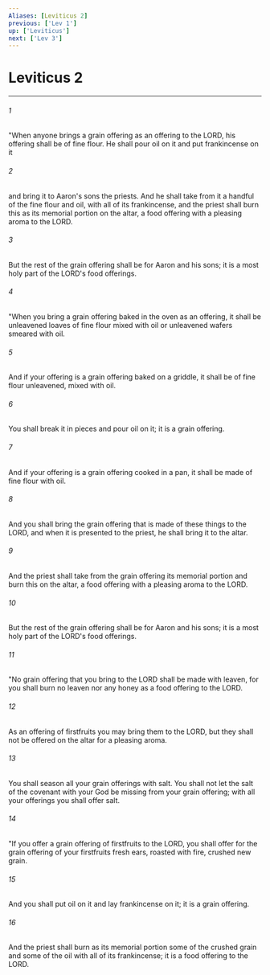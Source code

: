 ```yaml
---
Aliases: [Leviticus 2]
previous: ['Lev 1']
up: ['Leviticus']
next: ['Lev 3']
---
```

# Leviticus 2

***

 

###### 1 
"When anyone brings a grain offering as an offering to the LORD, his offering shall be of fine flour. He shall pour oil on it and put frankincense on it 
 

###### 2 
and bring it to Aaron's sons the priests. And he shall take from it a handful of the fine flour and oil, with all of its frankincense, and the priest shall burn this as its memorial portion on the altar, a food offering with a pleasing aroma to the LORD. 
 

###### 3 
But the rest of the grain offering shall be for Aaron and his sons; it is a most holy part of the LORD's food offerings.
 
 

###### 4 
"When you bring a grain offering baked in the oven as an offering, it shall be unleavened loaves of fine flour mixed with oil or unleavened wafers smeared with oil. 
 

###### 5 
And if your offering is a grain offering baked on a griddle, it shall be of fine flour unleavened, mixed with oil. 
 

###### 6 
You shall break it in pieces and pour oil on it; it is a grain offering. 
 

###### 7 
And if your offering is a grain offering cooked in a pan, it shall be made of fine flour with oil. 
 

###### 8 
And you shall bring the grain offering that is made of these things to the LORD, and when it is presented to the priest, he shall bring it to the altar. 
 

###### 9 
And the priest shall take from the grain offering its memorial portion and burn this on the altar, a food offering with a pleasing aroma to the LORD. 
 

###### 10 
But the rest of the grain offering shall be for Aaron and his sons; it is a most holy part of the LORD's food offerings.
 
 

###### 11 
"No grain offering that you bring to the LORD shall be made with leaven, for you shall burn no leaven nor any honey as a food offering to the LORD. 
 

###### 12 
As an offering of firstfruits you may bring them to the LORD, but they shall not be offered on the altar for a pleasing aroma. 
 

###### 13 
You shall season all your grain offerings with salt. You shall not let the salt of the covenant with your God be missing from your grain offering; with all your offerings you shall offer salt.
 
 

###### 14 
"If you offer a grain offering of firstfruits to the LORD, you shall offer for the grain offering of your firstfruits fresh ears, roasted with fire, crushed new grain. 
 

###### 15 
And you shall put oil on it and lay frankincense on it; it is a grain offering. 
 

###### 16 
And the priest shall burn as its memorial portion some of the crushed grain and some of the oil with all of its frankincense; it is a food offering to the LORD.
 
